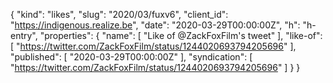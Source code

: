 {
  "kind": "likes",
  "slug": "2020/03/fuxv6",
  "client_id": "https://indigenous.realize.be",
  "date": "2020-03-29T00:00:00Z",
  "h": "h-entry",
  "properties": {
    "name": [
      "Like of @ZackFoxFilm's tweet"
    ],
    "like-of": [
      "https://twitter.com/ZackFoxFilm/status/1244020693794205696"
    ],
    "published": [
      "2020-03-29T00:00:00Z"
    ],
    "syndication": [
      "https://twitter.com/ZackFoxFilm/status/1244020693794205696"
    ]
  }
}
